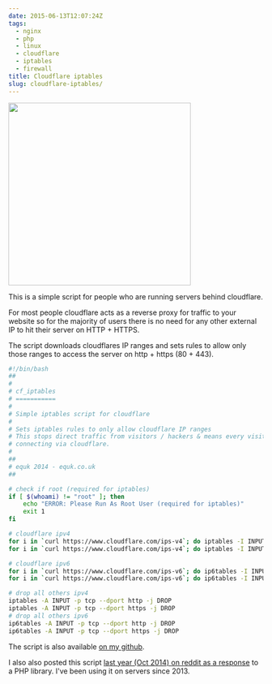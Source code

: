 ```yaml
---
date: 2015-06-13T12:07:24Z
tags:
  - nginx
  - php
  - linux
  - cloudflare
  - iptables
  - firewall
title: Cloudflare iptables
slug: cloudflare-iptables/
---
```


<p class="text-center"><img width="360px" src="/media/images/2015/06/cf-logo-v-rgb_m.png"></p>

This is a simple script for people who are running servers behind cloudflare.

For most people cloudflare acts as a reverse proxy for traffic to your website so for the majority of users there is no need for any other external IP to hit their server on HTTP + HTTPS.

The script downloads cloudflares IP ranges and sets rules to allow only those ranges to access the server on http + https (80 + 443).

```bash
#!/bin/bash
##
#
# cf_iptables
# ===========
#
# Simple iptables script for cloudflare
#
# Sets iptables rules to only allow cloudflare IP ranges
# This stops direct traffic from visitors / hackers & means every visitor is
# connecting via cloudflare.
#
##
# equk 2014 - equk.co.uk
##

# check if root (required for iptables)
if [ $(whoami) != "root" ]; then
    echo "ERROR: Please Run As Root User (required for iptables)"
    exit 1
fi

# cloudflare ipv4
for i in `curl https://www.cloudflare.com/ips-v4`; do iptables -I INPUT -p tcp -s $i --dport http -j ACCEPT; done
for i in `curl https://www.cloudflare.com/ips-v4`; do iptables -I INPUT -p tcp -s $i --dport https -j ACCEPT; done

# cloudflare ipv6
for i in `curl https://www.cloudflare.com/ips-v6`; do ip6tables -I INPUT -p tcp -s $i --dport http -j ACCEPT; done
for i in `curl https://www.cloudflare.com/ips-v6`; do ip6tables -I INPUT -p tcp -s $i --dport https -j ACCEPT; done

# drop all others ipv4
iptables -A INPUT -p tcp --dport http -j DROP
iptables -A INPUT -p tcp --dport https -j DROP
# drop all others ipv6
ip6tables -A INPUT -p tcp --dport http -j DROP
ip6tables -A INPUT -p tcp --dport https -j DROP
```

The script is also available <a href="https://github.com/equk/linux/blob/master/scripts/cf_iptables.sh" target="_blank">on my <i class="fa fa-github-alt"></i>github</a>.

I also also posted this script <a href="https://www.reddit.com/r/webdev/comments/2i7wa9/behind_proxy_cloudflare_cdn_just_give_me_the/" target="_blank">last year (Oct 2014) on reddit as a response</a> to a PHP library.
I've been using it on servers since 2013.
